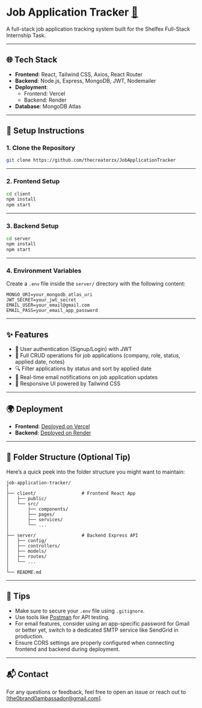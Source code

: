 # Job Application Tracker [🔗](https://job-application-tracker-lake.vercel.app/)

A full-stack job application tracking system built for the Shelfex Full-Stack Internship Task.

---

## 🌐 Tech Stack

- **Frontend**: React, Tailwind CSS, Axios, React Router
- **Backend**: Node.js, Express, MongoDB, JWT, Nodemailer
- **Deployment**:
  - Frontend: Vercel
  - Backend: Render
- **Database**: MongoDB Atlas

---

## 🚀 Setup Instructions

### 1. Clone the Repository

```bash
git clone https://github.com/thecreatorzx/JobApplicationTracker
```

---

### 2. Frontend Setup

```bash
cd client
npm install
npm start
```

---

### 3. Backend Setup

```bash
cd server
npm install
npm start
```

---

### 4. Environment Variables

Create a `.env` file inside the `server/` directory with the following content:

```
MONGO_URI=your_mongodb_atlas_uri
JWT_SECRET=your_jwt_secret
EMAIL_USER=your_email@gmail.com
EMAIL_PASS=your_email_app_password
```

---

## ✨ Features

- 🔐 User authentication (Signup/Login) with JWT
- 📄 Full CRUD operations for job applications (company, role, status, applied date, notes)
- 🔍 Filter applications by status and sort by applied date
- 📧 Real-time email notifications on job application updates
- 📱 Responsive UI powered by Tailwind CSS

---

## 🌍 Deployment

- **Frontend**: [Deployed on Vercel](https://job-application-tracker-lake.vercel.app/)
- **Backend**: [Deployed on Render](https://jobapplicationtracker-klmi.onrender.com)

---

## 📁 Folder Structure (Optional Tip)

Here’s a quick peek into the folder structure you might want to maintain:

```
job-application-tracker/
│
├── client/                 # Frontend React App
│   ├── public/
│   └── src/
│       ├── components/
│       ├── pages/
│       ├── services/
│       └── ...
│
├── server/                 # Backend Express API
│   ├── config/
│   ├── controllers/
│   ├── models/
│   ├── routes/
│   └── ...
│
└── README.md
```

---

## 📌 Tips

- Make sure to secure your `.env` file using `.gitignore`.
- Use tools like [Postman](https://www.postman.com/) for API testing.
- For email features, consider using an app-specific password for Gmail or better yet, switch to a dedicated SMTP service like SendGrid in production.
- Ensure CORS settings are properly configured when connecting frontend and backend during deployment.

---

## 📬 Contact

For any questions or feedback, feel free to open an issue or reach out to [the0brand0ambassador@gmail.com].
